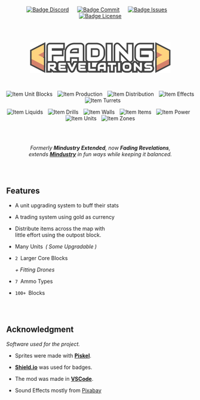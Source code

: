 
<div align = center>

<br>

[![Badge Discord]][Discord]    
[![Badge Commit]][Commits]    
[![Badge Issues]][Issues]    
[![Badge License]][License]

<br>
<br>

![Logo]

<br>

![Item Unit Blocks]  
![Item Production]  
![Item Distribution]  
![Item Effects]  
![Item Turrets]

![Item Liquids]  
![Item Drills]  
![Item Walls]  
![Item Items]  
![Item Power]  
![Item Units]  
![Item Zones]

<br>
<br>

*Formerly **Mindustry Extended**, now **Fading Revelations**, <br>
extends **[Mindustry]** in fun ways while keeping it balanced.*

<br>
<br>

</div>

## Features

-   A unit upgrading system to buff their stats

-   A trading system using gold as currency

-   Distribute items across the map with <br>
    little effort using the outpost block.

-   Many Units  *( Some Upgradable )*

-   `2`  Larger Core Blocks

    *+ Fitting Drones*

-   `7`  Ammo Types

-   `100+`  Blocks

<br>
<br>

## Acknowledgment

*Software used for the project.*

-   Sprites were made with **[Piskel]**.

-   **[Shield.io]** was used for badges.

-   The mod was made in **[VSCode]**.

-   Sound Effects mostly from <a href="https://pixabay.com/?utm_source=link-attribution&amp;utm_medium=referral&amp;utm_campaign=music&amp;utm_content=5981">Pixabay</a>

<br>


<!----------------------------------------------------------------------------->

[Mindustry]: https://github.com/Anuken/Mindustry
[Shield.io]: https://shields.io
[Discord]: https://discord.gg/YB3ky9tJR4
[Commits]: https://github.com/Fresh791/Fading-Revelations/commits/main
[Issues]: https://github.com/Fresh791/Fading-Revelations/issues
[VSCode]: https://code.visualstudio.com/
[Piskel]: https://www.piskelapp.com/

[License]: LICENSE
[Logo]: github/Banner.png


<!----------------------------------[ Badges ]--------------------------------->

[Badge License]: https://img.shields.io/badge/License-GPL_3-0369a3.svg?style=for-the-badge&labelColor=blue&logoColor=white&logo=GNU
[Badge Discord]: https://img.shields.io/discord/815981543624933396?labelColor=5865F2&label=Discord&logoColor=white&logo=Discord&style=for-the-badge&color=4852bf
[Badge Commit]: https://img.shields.io/github/last-commit/Fresh791/Fading-Revelations?labelColor=F64935&label=Commit&logoColor=white&logo=GitExtensions&style=for-the-badge&color=cb3c2c
[Badge Issues]: https://img.shields.io/github/issues/Fresh791/Fading-Revelations?labelColor=ED1965&label=Issues&logoColor=white&logo=Pinboard&style=for-the-badge&color=bb124e


[Item Unit Blocks]: https://img.shields.io/badge/dynamic/yaml?query=%24.unit_blocks&url=https%3A%2F%2Fraw.githubusercontent.com%2FFresh791%2FFading-Revelations%2Fmain%2F.github%2FStatistics.yaml&label=Unit%20Blocks&style=flat-square&labelColor=ffd37f&color=d3816b
[Item Production]: https://img.shields.io/badge/dynamic/yaml?query=%24.production&url=https%3A%2F%2Fraw.githubusercontent.com%2FFresh791%2FFading-Revelations%2Fmain%2F.github%2FStatistics.yaml&label=Production&style=flat-square&labelColor=ffd37f&color=d3816b
[Item Distribution]: https://img.shields.io/badge/dynamic/yaml?query=%24.distribution&url=https%3A%2F%2Fraw.githubusercontent.com%2FFresh791%2FFading-Revelations%2Fmain%2F.github%2FStatistics.yaml&label=Distribution&style=flat-square&labelColor=ffd37f&color=d3816b
[Item Effects]: https://img.shields.io/badge/dynamic/yaml?query=%24.effects&url=https%3A%2F%2Fraw.githubusercontent.com%2FFresh791%2FFading-Revelations%2Fmain%2F.github%2FStatistics.yaml&label=Effects&style=flat-square&labelColor=ffd37f&color=d3816b
[Item Liquids]: https://img.shields.io/badge/dynamic/yaml?query=%24.liquids&url=https%3A%2F%2Fraw.githubusercontent.com%2FFresh791%2FFading-Revelations%2Fmain%2F.github%2FStatistics.yaml&label=Liquids&style=flat-square&labelColor=ffd37f&color=d3816b
[Item Turrets]: https://img.shields.io/badge/dynamic/yaml?query=%24.turrets&url=https%3A%2F%2Fraw.githubusercontent.com%2FFresh791%2FFading-Revelations%2Fmain%2F.github%2FStatistics.yaml&label=Turrets&style=flat-square&labelColor=ffd37f&color=d3816b
[Item Drills]: https://img.shields.io/badge/dynamic/yaml?query=%24.drills&url=https%3A%2F%2Fraw.githubusercontent.com%2FFresh791%2FFading-Revelations%2Fmain%2F.github%2FStatistics.yaml&label=Drills&style=flat-square&labelColor=ffd37f&color=d3816b
[Item Walls]: https://img.shields.io/badge/dynamic/yaml?query=%24.walls&url=https%3A%2F%2Fraw.githubusercontent.com%2FFresh791%2FFading-Revelations%2Fmain%2F.github%2FStatistics.yaml&label=Walls&style=flat-square&labelColor=ffd37f&color=d3816b
[Item Items]: https://img.shields.io/badge/dynamic/yaml?query=%24.items&url=https%3A%2F%2Fraw.githubusercontent.com%2FFresh791%2FFading-Revelations%2Fmain%2F.github%2FStatistics.yaml&label=Items&style=flat-square&labelColor=ffd37f&color=d3816b
[Item Power]: https://img.shields.io/badge/dynamic/yaml?query=%24.power&url=https%3A%2F%2Fraw.githubusercontent.com%2FFresh791%2FFading-Revelations%2Fmain%2F.github%2FStatistics.yaml&label=Power&style=flat-square&labelColor=ffd37f&color=d3816b
[Item Units]: https://img.shields.io/badge/dynamic/yaml?query=%24.units&url=https%3A%2F%2Fraw.githubusercontent.com%2FFresh791%2FFading-Revelations%2Fmain%2F.github%2FStatistics.yaml&label=Units&style=flat-square&labelColor=ffd37f&color=d3816b
[Item Zones]: https://img.shields.io/badge/dynamic/yaml?query=%24.zones&url=https%3A%2F%2Fraw.githubusercontent.com%2FFresh791%2FFading-Revelations%2Fmain%2F.github%2FStatistics.yaml&label=Zones&style=flat-square&labelColor=ffd37f&color=d3816b


<!---------------------------------[ Buttons ]--------------------------------->
